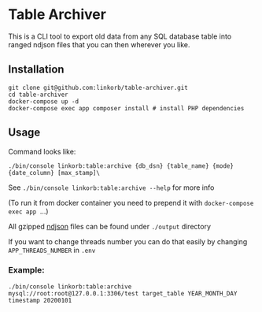 Table Archiver
==============
This is a CLI tool to export old data from any SQL database table into ranged ndjson files 
that you can then wherever you like.

## Installation

    git clone git@github.com:linkorb/table-archiver.git
    cd table-archiver
    docker-compose up -d
    docker-compose exec app composer install # install PHP dependencies

## Usage
Command looks like:

    ./bin/console linkorb:table:archive {db_dsn} {table_name} {mode} {date_column} [max_stamp]\
See `./bin/console linkorb:table:archive --help` for more info

(To run it from docker container you need to prepend it with `docker-compose exec app `...)

All gzipped [ndjson](http://ndjson.org/) files can be found under `./output` directory

If you want to change threads number you can do that easily by changing `APP_THREADS_NUMBER` in `.env`

### Example:
    
    ./bin/console linkorb:table:archive mysql://root:root@127.0.0.1:3306/test target_table YEAR_MONTH_DAY timestamp 20200101

